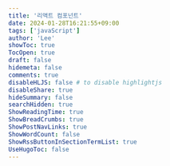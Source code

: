 ```yaml
---
title: '리액트 컴포넌트'
date: 2024-01-28T16:21:55+09:00
tags: ['javaScript']
author: 'Lee'
showToc: true
TocOpen: true
draft: false
hidemeta: false
comments: true
disableHLJS: false # to disable highlightjs
disableShare: true
hideSummary: false
searchHidden: true
ShowReadingTime: true
ShowBreadCrumbs: true
ShowPostNavLinks: true
ShowWordCount: false
ShowRssButtonInSectionTermList: true
UseHugoToc: false
---
```

